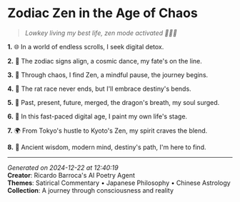 # Zodiac Zen in the Age of Chaos

> *Lowkey living my best life, zen mode activated 🧘‍♀️🌃*

**1.** 🌐  In a world of endless scrolls, I seek digital detox.


**2.** 🌙 The zodiac signs align, a cosmic dance, my fate's on the line.


**3.** 🍵 Through chaos, I find Zen, a mindful pause, the journey begins.


**4.** 🌟 The rat race never ends, but I'll embrace destiny's bends.


**5.** 💫 Past, present, future, merged, the dragon's breath, my soul surged.


**6.** 🎨 In this fast-paced digital age, I paint my own life's stage.


**7.** 🌍 From Tokyo's hustle to Kyoto's Zen, my spirit craves the blend.


**8.** 🔮 Ancient wisdom, modern mind, destiny's path, I'm here to find.



---

*Generated on 2024-12-22 at 12:40:19*  
**Creator**: Ricardo Barroca's AI Poetry Agent  
**Themes**: Satirical Commentary • Japanese Philosophy • Chinese Astrology  
**Collection**: A journey through consciousness and reality